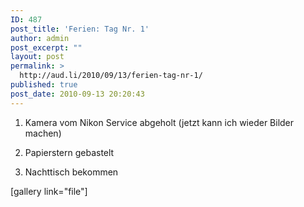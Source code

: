 ```yaml
---
ID: 487
post_title: 'Ferien: Tag Nr. 1'
author: admin
post_excerpt: ""
layout: post
permalink: >
  http://aud.li/2010/09/13/ferien-tag-nr-1/
published: true
post_date: 2010-09-13 20:20:43
---
```

1. Kamera vom Nikon Service abgeholt (jetzt kann ich wieder Bilder machen)

2. Papierstern gebastelt

3. Nachttisch bekommen

[gallery link="file"]
